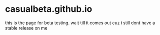 # casualbeta.github.io
this is the page for beta testing. wait till it comes out cuz i still dont have a stable release on me
